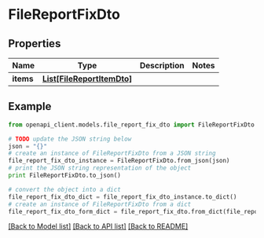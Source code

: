# FileReportFixDto


## Properties

Name | Type | Description | Notes
------------ | ------------- | ------------- | -------------
**items** | [**List[FileReportItemDto]**](FileReportItemDto.md) |  | 

## Example

```python
from openapi_client.models.file_report_fix_dto import FileReportFixDto

# TODO update the JSON string below
json = "{}"
# create an instance of FileReportFixDto from a JSON string
file_report_fix_dto_instance = FileReportFixDto.from_json(json)
# print the JSON string representation of the object
print FileReportFixDto.to_json()

# convert the object into a dict
file_report_fix_dto_dict = file_report_fix_dto_instance.to_dict()
# create an instance of FileReportFixDto from a dict
file_report_fix_dto_form_dict = file_report_fix_dto.from_dict(file_report_fix_dto_dict)
```
[[Back to Model list]](../README.md#documentation-for-models) [[Back to API list]](../README.md#documentation-for-api-endpoints) [[Back to README]](../README.md)


